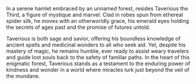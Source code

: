 
In a serene hamlet embraced by an unnamed forest, resides Taverious the Third, a figure of mystique and marvel. Clad in robes spun from ethereal spider silk, he moves with an otherworldly grace, his emerald eyes holding the secrets of ages past and the promise of futures untold.

Taverious is both sage and savior, offering his boundless knowledge of ancient spells and medicinal wonders to all who seek aid. Yet, despite his mastery of magic, he remains humble, ever ready to assist weary travelers and guide lost souls back to the safety of familiar paths. In the heart of this enigmatic forest, Taverious stands as a testament to the enduring power of kindness and wonder in a world where miracles lurk just beyond the veil of the mundane.
